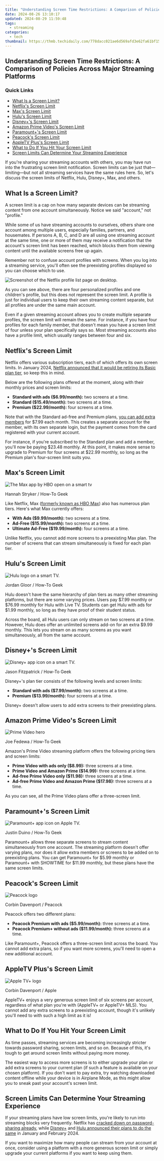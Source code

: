 ```yaml
---
title: "Understanding Screen Time Restrictions: A Comparison of Policies Across Major Streaming Platforms"
date: 2024-08-26 13:10:17
updated: 2024-08-29 11:59:48
tags:
  - streaming
categories:
  - tech
thumbnail: https://thmb.techidaily.com/778dacc021ae6d569afd3e62fa61bf15ba6fe429d937373bba78e772659986e3.jpg
---
```


## Understanding Screen Time Restrictions: A Comparison of Policies Across Major Streaming Platforms

### Quick Links

* [What Is a Screen Limit?](https://techtrends.techidaily.com/no-more-waiting-speeding-through-windows-11-update-processes-efficiently/)
* [Netflix's Screen Limit](https://hardware-tips.techidaily.com/1723862821573-how-an-old-school-crt-monitor-soared-to-a-stunning-700hz-by-slashing-its-pixel-count/)
* [Max's Screen Limit](https://extra-approaches.techidaily.com/2024-approved-professionals-choice-top-10-camera-gimbals-compared-iphone-android-dslr/)
* [Hulu's Screen Limit](https://remote-screen-capture.techidaily.com/updated-2024-approved-from-zero-to-zoom-expert-launching-successful-webinars/)
* [Disney+'s Screen Limit](https://instagram-video-files.techidaily.com/quick-start-engaging-with-friends-on-insta-chat-for-2024/)
* [Amazon Prime Video's Screen Limit](https://sound-issues.techidaily.com/ace-your-audio-setting-up-new-or-unknown-speakers-in-windows-11-easily/)
* [Paramount+'s Screen Limit](https://screen-sharing-recording.techidaily.com/new-direct-guide-to-modifying-macs-default-snapshots/)
* [Peacock's Screen Limit](https://facebook-videos.techidaily.com/new-how-to-ensure-continuous-playback-of-youtube-videos-on-fb/)
* [AppleTV Plus's Screen Limit](https://tiktok-clips.techidaily.com/new-crack-up-compilation-the-most-funny-tiktok-joke-threads-for-2024/)
* [What to Do If You Hit Your Screen Limit](https://visual-screen-recording.techidaily.com/new-2024-approved-streamlined-steps-for-preserving-vimeo-recordings/)
* [Screen Limits Can Determine Your Streaming Experience](https://facebook-video-content.techidaily.com/new-2024-approved-elite-streamers-choice-for-secure-downloads-8/)

 If you're sharing your streaming accounts with others, you may have run into the frustrating screen limit notification. Screen limits can be just that—limiting—but not all streaming services have the same rules here. So, let's discuss the screen limits of Netflix, Hulu, Disney+, Max, and others.

##  What Is a Screen Limit?

 A screen limit is a cap on how many separate devices can be streaming content from one account simultaneously. Notice we said "account," not "profile."

 While some of us have streaming accounts to ourselves, others share one account among multiple users, especially families, partners, and housemates. If persons A, B, C, and D are all using one streaming account at the same time, one or more of them may receive a notification that the account's screen limit has been reached, which blocks them from viewing content until the available screens free up again.

 Remember not to confuse account profiles with screens. When you log into a streaming service, you'll often see the preexisting profiles displayed so you can choose which to use.

![Screenshot of the Netflix profile list page on desktop.](https://static1.howtogeekimages.com/wordpress/wp-content/uploads/2024/02/netflix-profile-1.jpg) 

 As you can see above, there are four personalized profiles and one children's profile, but this does not represent the screen limit. A profile is just for individual users to keep their own streaming content separate, but all profiles are under the same main account.

 Even if a given streaming account allows you to create multiple separate profiles, the screen limit will remain the same. For instance, if you have four profiles for each family member, that doesn't mean you have a screen limit of four unless your plan specifically says so. Most streaming accounts also have a profile limit, which usually ranges between four and six.

##  Netflix's Screen Limit

 Netflix offers various subscription tiers, each of which offers its own screen limits. In January 2024, [Netflix announced that it would be retiring its Basic plan tier](https://eaxpv-info.techidaily.com/updated-2024-approved-freeing-up-youtube-footage-borderless-exploration/), so keep this in mind.

 Below are the following plans offered at the moment, along with their monthly prices and screen limits:

* **Standard with ads ($6.99/month):** two screens at a time.
* **Standard ($15.49/month):** two screens at a time.
* **Premium ($22.99/month):** four screens at a time.

 Note that with the Standard ad-free and Premium plans, [you can add extra members](https://screen-mirroring-recording.techidaily.com/updated-2024-approved-tenfold-video-recording-tricks-on-your-windows-11-system/) for $7.99 each month. This creates a separate account for the member, with its own separate login, but the payment comes from the card registered with your current account.

 For instance, if you're subscribed to the Standard plan and add a member, you'll now be paying $23.48 monthly. At this point, it makes more sense to upgrade to Premium for four screens at $22.99 monthly, so long as the Premium plan's four-screen limit suits you.

##  Max's Screen Limit

![The Max app by HBO open on a smart tv](https://static1.howtogeekimages.com/wordpress/wp-content/uploads/2023/11/52918993322_f30051ce2d_o.jpg) 

Hannah Stryker / How-To Geek

 Like Netflix, Max ([formerly known as HBO Max](https://vimeo-videos.techidaily.com/new-in-2024-expert-insights-optimized-video-downloading-software/)) also has numerous plan tiers. Here's what Max currently offers:

* **With Ads ($9.99/month):** two screens at a time.
* **Ad-Free ($15.99/month):** two screens at a time.
* **Ultimate Ad-Free ($19.99/month):** four screens at a time.

 Unlike Netflix, you cannot add more screens to a preexisting Max plan. The number of screens that can stream simultaneously is fixed for each plan tier.

##  Hulu's Screen Limit

![Hulu logo on a smart TV.](https://static1.howtogeekimages.com/wordpress/wp-content/uploads/2023/11/52766650950_e6b46988a6_o.jpg) 

Jordan Gloor / How-To Geek

 Hulu doesn't have the same hierarchy of plan tiers as many other streaming platforms, but there are some varying prices. Users pay $7.99 monthly or $76.99 monthly for Hulu with Live TV. Students can get Hulu with ads for $1.99 monthly, so long as they have proof of their student status.

 Across the board, all Hulu users can only stream on two screens at a time. However, Hulu does offer an unlimited screens add-on for an extra $9.99 monthly. This lets you stream on as many screens as you want simultaneously, all from the same account.

##  Disney+'s Screen Limit

![Disney+ app icon on a smart TV.](https://static1.howtogeekimages.com/wordpress/wp-content/uploads/2023/08/52675829843_f5ed4d5fb4_o.jpg) 

Jason Fitzpatrick / How-To Geek

 Disney+'s plan tier consists of the following levels and screen limits:

* **Standard with ads ($7.99/month):** two screens at a time.
* **Premium ($13.99/month):** four screens at a time.

 Disney+ doesn't allow users to add extra screens to their preexisting plans.

##  Amazon Prime Video's Screen Limit

![Prime Video hero](https://static1.howtogeekimages.com/wordpress/wp-content/uploads/2024/01/prime-video-hero.jpg) 

Joe Fedewa / How-To Geek

 Amazon's Prime Video streaming platform offers the following pricing tiers and screen limits:

* **Prime Video with ads only ($8.99):** three screens at a time.
* **Prime Video and Amazon Prime ($14.99):** three screens at a time.
* **Ad-free Prime Video only ($11.98):** three screens at a time.
* **Ad-free Prime Video and Amazon Prime ($17.98):** three screens at a time.

 As you can see, all the Prime Video plans offer a three-screen limit.

##  Paramount+'s Screen Limit

![Paramount+ app icon on Apple TV.](https://static1.howtogeekimages.com/wordpress/wp-content/uploads/2023/08/52675985814_fbb51b773c_o.jpg) 

Justin Duino / How-To Geek

 Paramount+ allows three separate screens to stream content simultaneously from one account. The streaming platform doesn't offer varying plans, nor does it allow extra members or screens to be added on to preexisting plans. You can get Paramount+ for $5.99 monthly or Paramount+ with SHOWTIME for $11.99 monthly, but these plans have the same screen limits.

##  Peacock's Screen Limit

![Peacock logo](https://static1.howtogeekimages.com/wordpress/wp-content/uploads/2023/08/peacock.jpg) 

Corbin Davenport / Peacock

 Peacock offers two different plans:

* **Peacock Premium with ads ($5.99/month):** three screens at a time.
* **Peacock Premium+ without ads ($11.99/month):** three screens at a time.

 Like Paramount+, Peacock offers a three-screen limit across the board. You cannot add extra plans, so if you want more screens, you'll need to open a new additional account.

##  AppleTV Plus's Screen Limit

![Apple TV+ logo](https://static1.howtogeekimages.com/wordpress/wp-content/uploads/2023/08/apple-tv.jpg) 

Corbin Davenport / Apple

 AppleTV+ enjoys a very generous screen limit of six screens per account, regardless of what plan you're with (AppleTV+ or AppleTV+ MLS). You cannot add any extra screens to a preexisting account, though it's unlikely you'll need to with such a high limit as it is!

##  What to Do If You Hit Your Screen Limit

 As time passes, streaming services are becoming increasingly stricter towards password sharing, screen limits, and so on. Because of this, it's tough to get around screen limits without paying more money.

 The easiest way to access more screens is to either upgrade your plan or add extra screens to your current plan (if such a feature is available on your chosen platform). If you don't want to pay extra, try watching downloaded content offline while your device is in Airplane Mode, as this might allow you to sneak past your account's screen limit.

##  Screen Limits Can Determine Your Streaming Experience

 If your streaming plans have low screen limits, you're likely to run into streaming blocks very frequently. Netflix has [cracked down on password-sharing already](https://screen-mirroring-recording.techidaily.com/updated-optimizing-skype-call-audio-environment-for-2024/), while [Disney+](https://tech-renaissance.techidaily.com/easy-fixes-for-when-skype-fails-to-connect-in-windows-n-discover-your-pathway-to-seamless-communication/) and [Hulu announced their plans to do the same](https://extra-support.techidaily.com/updated-pure-serenity-in-the-air-top-asmr-microphones-at-low-costs/) in January and February 2024.

 If you want to maximize how many people can stream from your account at once, consider using a platform with a more generous screen limit or simply upgrade your current platforms if you want to keep using them.

<ins class="adsbygoogle"
     style="display:block"
     data-ad-format="autorelaxed"
     data-ad-client="ca-pub-7571918770474297"
     data-ad-slot="1223367746"></ins>



<ins class="adsbygoogle"
     style="display:block"
     data-ad-client="ca-pub-7571918770474297"
     data-ad-slot="8358498916"
     data-ad-format="auto"
     data-full-width-responsive="true"></ins>
